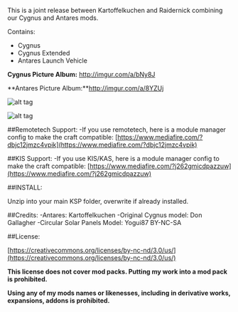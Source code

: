 This is a joint release between Kartoffelkuchen and Raidernick combining our Cygnus and Antares mods.

Contains:

* Cygnus
* Cygnus Extended
* Antares Launch Vehicle

**Cygnus Picture Album:** http://imgur.com/a/bNy8J

**Antares Picture Album:**http://imgur.com/a/8YZUj

![alt tag](http://i.imgur.com/2ymppHW.png)

![alt tag](http://i.imgur.com/ho2wyde.png)


##Remotetech Support:
-If you use remotetech, here is a module manager config to make the craft compatible: [https://www.mediafire.com/?dbjc12jmzc4vpik](https://www.mediafire.com/?dbjc12jmzc4vpik)

##KIS Support:
-If you use KIS/KAS, here is a module manager config to make the craft compatible: [https://www.mediafire.com/?j262gmicdpazzuw](https://www.mediafire.com/?j262gmicdpazzuw)

##INSTALL:

Unzip into your main KSP folder, overwrite if already installed.

##Credits:
-Antares: Kartoffelkuchen
-Original Cygnus model: Don Gallagher
-Circular Solar Panels Model: Yogui87 BY-NC-SA

##License:

[https://creativecommons.org/licenses/by-nc-nd/3.0/us/](https://creativecommons.org/licenses/by-nc-nd/3.0/us/)

**This license does not cover mod packs. Putting my work into a mod pack is prohibited.**

**Using any of my mods names or likenesses, including in derivative works, expansions, addons is prohibited.**
